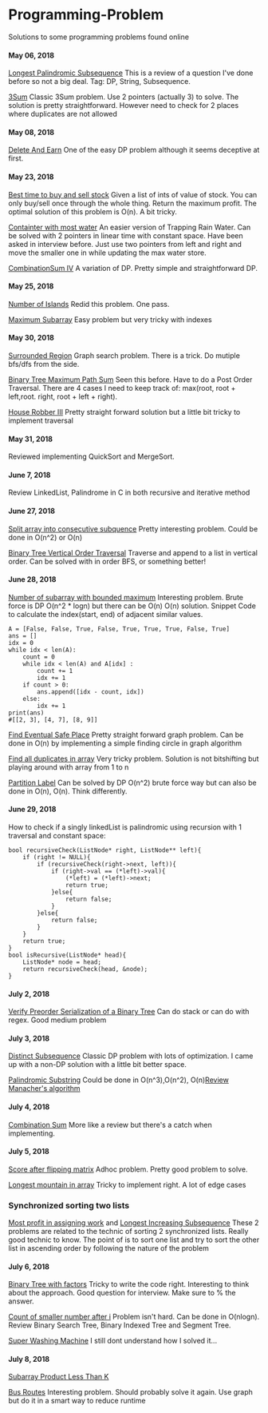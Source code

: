 # Programming-Problem

Solutions to some programming problems found online


#### May 06, 2018
[Longest Palindromic Subsequence](https://leetcode.com/problems/longest-palindromic-subsequence/description/)
This is a review of a question I've done before so not a big deal. 
Tag: DP, String, Subsequence.


[3Sum](https://fizzbuzzed.com/top-interview-questions-1/#twopointerm)
Classic 3Sum problem. Use 2 pointers (actually 3) to solve. The solution is pretty straightforward. However need to check for 2 places where duplicates are not allowed


#### May 08, 2018

[Delete And Earn](https://leetcode.com/problems/delete-and-earn/description/)
One of the easy DP problem although it seems deceptive at first. 

#### May 23, 2018

[Best time to buy and sell stock](https://leetcode.com/problems/best-time-to-buy-and-sell-stock/description/)
Given a list of ints of value of stock. You can only buy/sell once through the whole thing. Return the maximum profit.
The optimal solution of this problem is O(n). A bit tricky.

[Containter with most water](https://leetcode.com/problems/container-with-most-water/description/)
An easier version of Trapping Rain Water. Can be solved with 2 pointers in linear time with constant space. Have been asked in interview before.
Just use two pointers from left and right and move the smaller one in while updating the max water store.

[CombinationSum IV](https://leetcode.com/problems/combination-sum-iv/description/)
A variation of DP. Pretty simple and straightforward DP.

#### May 25, 2018

[Number of Islands](https://leetcode.com/problems/number-of-islands/description/)
Redid this problem. One pass.

[Maximum Subarray](https://leetcode.com/problems/maximum-subarray/description/)
Easy problem but very tricky with indexes

#### May 30, 2018

[Surrounded Region](https://leetcode.com/problems/surrounded-regions/description/)
Graph search problem. There is a trick. Do mutiple bfs/dfs from the side.

[Binary Tree Maximum Path Sum](https://leetcode.com/problems/binary-tree-maximum-path-sum/description/)
Seen this before. Have to do a Post Order Traversal. There are 4 cases I need to keep track of: max(root, root + left,root. right, root + left + right). 

[House Robber III](https://leetcode.com/problems/house-robber-iii/description/)
Pretty straight forward solution but a little bit tricky to implement traversal


#### May 31, 2018

Reviewed implementing QuickSort and MergeSort.

#### June 7, 2018
Review LinkedList, Palindrome in C in both recursive and iterative method

#### June 27, 2018
[Split array into consecutive subquence](https://leetcode.com/problems/split-array-into-consecutive-subsequences/description/)
Pretty interesting problem. Could be done in O(n^2) or O(n)

[Binary Tree Vertical Order Traversal](https://leetcode.com/problems/binary-tree-vertical-order-traversal/description/)
Traverse and append to a list in vertical order. Can be solved with in order BFS, or something better!

#### June 28, 2018
[Number of subarray with bounded maximum](https://leetcode.com/problems/number-of-subarrays-with-bounded-maximum/description/)
Interesting problem. Brute force is DP O(n^2  * logn) but there can be O(n) O(n) solution.
Snippet Code to calculate the index(start, end) of adjacent similar values.
```
A = [False, False, True, False, True, True, True, False, True]
ans = []
idx = 0
while idx < len(A):
    count = 0
    while idx < len(A) and A[idx] :
        count += 1
        idx += 1
    if count > 0:
        ans.append([idx - count, idx])
    else:
        idx += 1
print(ans)
#[[2, 3], [4, 7], [8, 9]]
```

[Find Eventual Safe Place](https://leetcode.com/problems/find-eventual-safe-states/description/)
Pretty straight forward graph problem. Can be done in O(n) by implementing a simple finding circle in graph algorithm

[Find all duplicates in array](https://leetcode.com/problems/find-all-duplicates-in-an-array/description/)
Very tricky problem. Solution is not bitshifting but playing around with array from 1 to n

[Partition Label](https://leetcode.com/problems/partition-labels/description/)
Can be solved by DP O(n^2) brute force way but can also be done in  O(n), O(n). Think differently.

#### June 29, 2018

How to check if a singly linkedList is palindromic using recursion with 1 traversal and constant space:

```
bool recursiveCheck(ListNode* right, ListNode** left){
	if (right != NULL){
		if (recursiveCheck(right->next, left)){
			if (right->val == (*left)->val){
				(*left) = (*left)->next;
				return true; 	
			}else{
				return false;
			}	
		}else{
			return false;
		}
	}
	return true;
}
bool isRecursive(ListNode* head){
	ListNode* node = head;
	return recursiveCheck(head, &node);
}
``` 

#### July 2, 2018

[Verify Preorder Serialization of a Binary Tree](https://leetcode.com/problems/verify-preorder-serialization-of-a-binary-tree/description/)
Can do stack or can do with regex. Good medium problem

#### July 3, 2018
[Distinct Subsequence](https://leetcode.com/problems/distinct-subsequences/description/)
Classic DP problem with lots of optimization. I came up with a non-DP solution with a little bit better space.

[Palindromic Substring](https://leetcode.com/problems/palindromic-substrings/description/)
Could be done in O(n^3),O(n^2), O(n)[Review Manacher's algorithm](https://www.youtube.com/watch?time_continue=894&v=nbTSfrEfo6M)

#### July 4, 2018
[Combination Sum](https://leetcode.com/problems/combination-sum/description/)
More like a review but there's a catch when implementing.

#### July 5, 2018
[Score after flipping matrix](https://leetcode.com/problems/score-after-flipping-matrix/description/)
Adhoc problem. Pretty good problem to solve.

[Longest mountain in array](https://leetcode.com/problems/longest-mountain-in-array/description/)
Tricky to implement right. A lot of edge cases

### Synchronized sorting two lists	 
[Most profit in assigning work](https://leetcode.com/problems/most-profit-assigning-work/description/) and
[Longest Increasing Subsequence](https://leetcode.com/problems/longest-increasing-subsequence/description/)
These 2 problems are related to the technic of sorting 2 synchronized lists. Really good technic to know.
The point of is to sort one list and try to sort the other list in ascending order by following the nature of the problem

#### July 6, 2018
[Binary Tree with factors](https://leetcode.com/problems/binary-trees-with-factors/description/)
Tricky to write the code right. Interesting to think about the approach. Good question for interview. Make sure to % the answer.

[Count of smaller number after i](https://leetcode.com/problems/count-of-smaller-numbers-after-self/description/)
Problem isn't hard. Can be done in O(nlogn). Review Binary Search Tree, Binary Indexed Tree and Segment Tree.

[Super Washing Machine](https://leetcode.com/problems/super-washing-machines/description/)
I still dont understand how I solved it...

#### July 8, 2018
[Subarray Product Less Than K](https://leetcode.com/problems/subarray-product-less-than-k/solution/)

[Bus Routes](https://leetcode.com/problems/bus-routes/description/)
Interesting problem. Should probably solve it again. Use graph but do it in a smart way to reduce runtime

